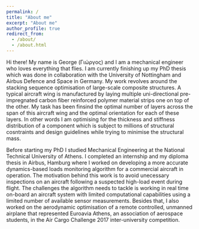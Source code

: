 ```yaml
---
permalink: /
title: "About me"
excerpt: "About me"
author_profile: true
redirect_from: 
  - /about/
  - /about.html
---
```


Hi there! My name is George (Γιώργος) and I am a mechanical engineer who loves everything that flies. I am currently finishing up my PhD thesis which was done in collaboration with the University of Nottingham and Airbus Defence and Space in Germany. My work revolves around the stacking sequence optimisation of large-scale composite structures. A typical aircraft wing is manufactured by laying multiple uni-directional pre-impregnated carbon fiber reinforced polymer material strips one on top of the other.  My task has been finsind the optimal number of layers across the span of this aircraft wing and the optimal orientation for each of these layers. In other words I am optimising for the thickness and stiffness distribution of a component which is subject to millions of structural cosntraints and design guidelines while trying to minimise the structural mass.

Before starting my PhD I studied Mechanical Engineering at the National Technical University of Athens. I completed an internship and my diploma thesis in Airbus, Hamburg where I worked on developing a more accurate dynamics-based loads monitoring algorithm for a commercial aircraft in operation. The motivation behind this work is to avoid unecessary inspections on an aircraft following a suspected high-load event during flight. The challenges the algorithm needs to tackle is working in real time on-board an aircraft system with limited computational capabilities using a limited number of available sensor measurements. Besides that, I also worked on the aerodynamic optimisation of a remote controlled, unmanned airplane that represented Euroavia Athens, an association of aerospace students, in the Air Cargo Challenge 2017 inter-university competition.
